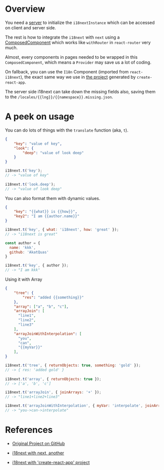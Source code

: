 # Overview

You need a [server](./server.js) to initialize the `i18nextInstance` which can be accessed on client and server side.

The rest is how to  integrate the `i18next` with `next` using a [ComposedComponent](./lib/withI18next.js) which works like `withRouter` in `react-router` very much.

Almost, every components in pages needed to be wrapped in this `ComposedComponent`, which means a `Provider` may save us a lot of coding.

On fallback, you can use the `I18n` Component (imported from `react-i18next`), the exact same way we use in [the project](https://github.com/AkatQuas/react-playlist/tree/master/react-with-i18n) generated by `create-react-app`.

The server side i18next can take down the missing fields also, saving them to the `/locales/{{lng}}/{{namespace}}.missing.json`.

# A peek on usage

You can do lots of things with the `translate` function (aka, `t`). 

```json
{
    "key": "value of key",
    "look": {
        "deep": "value of look deep"
    }
}
```

```javascript
i18next.t('key');
// -> "value of key"
​
i18next.t('look.deep');
// -> "value of look deep"
```

You can also format them with dynamic values.

```json
{
    "key": "{{what}} is {{how}}",
    "key2": "I am {{author.name}}"
}
```

```javascript
i18next.t('key', { what: 'i18next', how: 'great' });
// -> "i18next is great"

const author = {
  name: 'kkk',
  github: 'AkatQuas'
}

i18next.t('key', { author });
// -> "I am kkk"
```

Using it with Array

```json
{
    "tree": {
        "res": "added {{something}}"
    },
    "array": ["a", "b", "c"],
    "arrayJoin": [
      "line1",
      "line2",
      "line3"
    ],
    "arrayJoinWithInterpolation": [
      "you",
      "can",
      "{{myVar}}"
    ],
}
```

```javascript
i18next.t('tree', { returnObjects: true, something: 'gold' });
// -> { res: 'added gold' }
​
i18next.t('array', { returnObjects: true });
// -> ['a', 'b', 'c']

i18next.t('arrayJoin', { joinArrays: '+' });
// -> "line1+line2+line3"

i18next.t('arrayJoinWithInterpolation', { myVar: 'interpolate', joinArrays: '->' });
// -> "you->can->interpolate"
```

# References

- [Original Project on GitHub](https://github.com/zeit/next.js/tree/canary/examples/with-react-i18next)

- [i18next with next, another](https://github.com/i18next/react-i18next/tree/master/example/nextjs-locize)

- [i18next with 'create-react-app' project](https://github.com/AkatQuas/react-playlist/tree/master/react-with-i18n)

